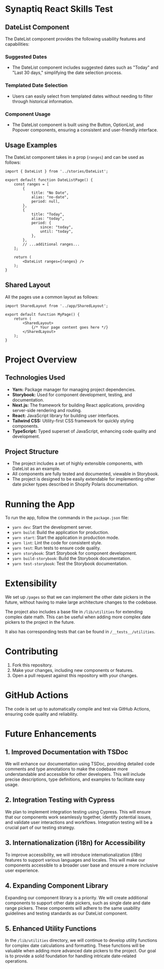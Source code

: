 # Synaptiq React Skills Test

## DateList Component

The DateList component provides the following usability features and capabilities:

### Suggested Dates

- The DateList component includes suggested dates such as "Today" and "Last 30 days," simplifying the date selection process.

### Templated Date Selection

- Users can easily select from templated dates without needing to filter through historical information.

### Component Usage

- The DateList component is built using the Button, OptionList, and Popover components, ensuring a consistent and user-friendly interface.

## Usage Examples

The DateList component takes in a prop (`ranges`) and can be used as follows:

```tsx
import { DateList } from '../stories/DateList';

export default function DateListPage() {
    const ranges = [
        {
            title: "No Date",
            alias: "no-date",
            period: null,
        },
        {
            title: "Today",
            alias: "today",
            period: {
                since: "today",
                until: "today",
            },
        },
        // ...additional ranges...
    ];

    return (
        <DateList ranges={ranges} />
    );
}
```

## Shared Layout

All the pages use a common layout as follows:

```tsx
import SharedLayout from '../app/SharedLayout';

export default function MyPage() {
    return (
        <SharedLayout>
            {/* Your page content goes here */}
        </SharedLayout>
    );
}
```

# Project Overview

## Technologies Used

- **Yarn:** Package manager for managing project dependencies.
- **Storybook:** Used for component development, testing, and documentation.
- **Next.js:** The framework for building React applications, providing server-side rendering and routing.
- **React:** JavaScript library for building user interfaces.
- **Tailwind CSS:** Utility-first CSS framework for quickly styling components.
- **TypeScript:** Typed superset of JavaScript, enhancing code quality and development.

## Project Structure

- The project includes a set of highly extensible components, with DateList as an example.
- All components are fully tested and documented, viewable in Storybook.
- The project is designed to be easily extendable for implementing other date picker types described in Shopify Polaris documentation.

# Running the App

To run the app, follow the commands in the `package.json` file:

- `yarn dev`: Start the development server.
- `yarn build`: Build the application for production.
- `yarn start`: Start the application in production mode.
- `yarn lint`: Lint the code for consistent style.
- `yarn test`: Run tests to ensure code quality.
- `yarn storybook`: Start Storybook for component development.
- `yarn build-storybook`: Build the Storybook documentation.
- `yarn test-storybook`: Test the Storybook documentation.

# Extensibility

We set up `/pages` so that we can implement the other date pickers in the future, without having to make large architecture changes to the codebase.

The project also includes a base file in `/lib/utilities` for extending complex date math. This can be useful when adding more complex date pickers to the project in the future.

It also has corresponding tests that can be found in `/__tests__/utilities`.

# Contributing

1. Fork this repository.
2. Make your changes, including new components or features.
3. Open a pull request against this repository with your changes.

# GitHub Actions

The code is set up to automatically compile and test via GitHub Actions, ensuring code quality and reliability.

# Future Enhancements

## 1. Improved Documentation with TSDoc

We will enhance our documentation using TSDoc, providing detailed code comments and type annotations to make the codebase more understandable and accessible for other developers. This will include precise descriptions, type definitions, and examples to facilitate easy usage.

## 2. Integration Testing with Cypress

We plan to implement integration testing using Cypress. This will ensure that our components work seamlessly together, identify potential issues, and validate user interactions and workflows. Integration testing will be a crucial part of our testing strategy.

## 3. Internationalization (i18n) for Accessibility

To improve accessibility, we will introduce internationalization (i18n) features to support various languages and locales. This will make our components accessible to a broader user base and ensure a more inclusive user experience.

## 4. Expanding Component Library

Expanding our component library is a priority. We will create additional components to support other date pickers, such as single date and date range pickers. These components will adhere to the same usability guidelines and testing standards as our DateList component.

## 5. Enhanced Utility Functions

In the `/lib/utilities` directory, we will continue to develop utility functions for complex date calculations and formatting. These functions will be valuable when adding more advanced date pickers to the project. Our goal is to provide a solid foundation for handling intricate date-related operations.
